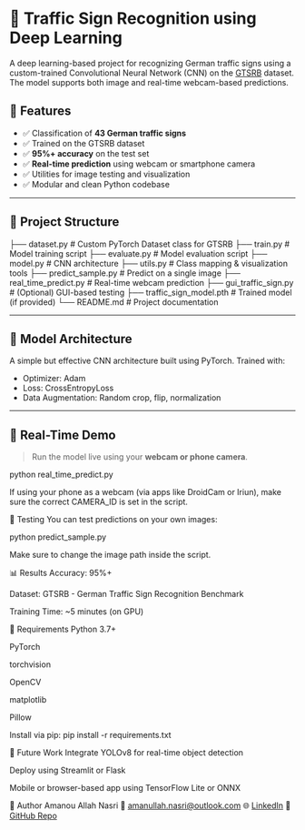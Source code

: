 # 🛑 Traffic Sign Recognition using Deep Learning

A deep learning-based project for recognizing German traffic signs using a custom-trained Convolutional Neural Network (CNN) on the [GTSRB](https://benchmark.ini.rub.de/gtsrb_news.html) dataset. The model supports both image and real-time webcam-based predictions.

## 📌 Features

- ✅ Classification of **43 German traffic signs**
- ✅ Trained on the GTSRB dataset
- ✅ **95%+ accuracy** on the test set
- ✅ **Real-time prediction** using webcam or smartphone camera
- ✅ Utilities for image testing and visualization
- ✅ Modular and clean Python codebase

---

## 📁 Project Structure

├── dataset.py # Custom PyTorch Dataset class for GTSRB
├── train.py # Model training script
├── evaluate.py # Model evaluation script
├── model.py # CNN architecture
├── utils.py # Class mapping & visualization tools
├── predict_sample.py # Predict on a single image
├── real_time_predict.py # Real-time webcam prediction
├── gui_traffic_sign.py # (Optional) GUI-based testing
├── traffic_sign_model.pth # Trained model (if provided)
└── README.md # Project documentation


---

## 🧠 Model Architecture

A simple but effective CNN architecture built using PyTorch. Trained with:
- Optimizer: Adam
- Loss: CrossEntropyLoss
- Data Augmentation: Random crop, flip, normalization

---

## 🎥 Real-Time Demo

> Run the model live using your **webcam or phone camera**.

python real_time_predict.py

If using your phone as a webcam (via apps like DroidCam or Iriun), make sure the correct CAMERA_ID is set in the script.

🧪 Testing
You can test predictions on your own images:

python predict_sample.py

Make sure to change the image path inside the script.

📊 Results
Accuracy: 95%+

Dataset: GTSRB - German Traffic Sign Recognition Benchmark

Training Time: ~5 minutes (on GPU)

🔧 Requirements
Python 3.7+

PyTorch

torchvision

OpenCV

matplotlib

Pillow

Install via pip:
pip install -r requirements.txt


🚀 Future Work
 Integrate YOLOv8 for real-time object detection

 Deploy using Streamlit or Flask

 Mobile or browser-based app using TensorFlow Lite or ONNX

📌 Author
Amanou Allah Nasri
📧 amanullah.nasri@outlook.com
🌐 [LinkedIn](https://www.linkedin.com/in/amanou-allah-nasri-6a5538260/)
📁 [GitHub Repo](https://github.com/AmanouNasri1/TrafficSign)